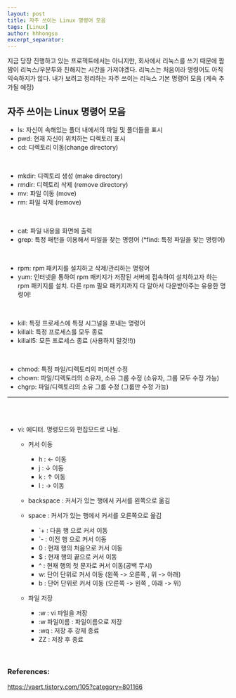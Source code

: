 ```yaml
---
layout: post
title: 자주 쓰이는 Linux 명령어 모음
tags: [Linux]
author: hhhongso
excerpt_separator: 
---
```


지금 당장 진행하고 있는 프로젝트에서는 아니지만, 회사에서 리눅스를 쓰기 때문에 짬짬이 리눅스/우분투와 친해지는 시간을 가져야겠다. 리눅스는 처음이라 명령어도 아직 익숙하지가 않다. 내가 보려고 정리하는 자주 쓰이는 리눅스 기본 명령어 모음 (계속 추가될 예정)

 

## 자주 쓰이는 Linux 명령어 모음
* ls: 자신이 속해있는 폴더 내에서의 파일 및 폴더들을 표시 
* pwd: 현재 자신이 위치하는 디렉토리 표시
* cd: 디렉토리 이동(change directory)
 
<br>

* mkdir: 디렉토리 생성 (make directory)
* rmdir: 디렉토리 삭제 (remove directory)
* mv: 파일 이동 (move)
* rm: 파일 삭제 (remove)

<br>

* cat: 파일 내용을 화면에 출력 
* grep: 특정 패턴을 이용해서 파일을 찾는 명령어 (*find: 특정 파일을 찾는 명령어)

<br>

* rpm: rpm 패키지를 설치하고 삭제/관리하는 명령어
* yum: 인터넷을 통하여 rpm 패키지가 저장된 서버에 접속하여 설치하고자 하는 rpm 패키지를 설치. 다른 rpm 필요 패키지까지 다 알아서 다운받아주는 유용한 명령어! 

<br>

* kill: 특정 프로세스에 특정 시그널을 포내는 명령어 
* killall: 특정 프로세스를 모두 종료
* killall5: 모든 프로세스 종료 (사용하지 말것!!))

<br>

* chmod: 특정 파일/디렉토리의 퍼미션 수정
* chown: 파일/디렉토리의 소유자, 소유 그룹 수정 (소유자, 그룹 모두 수정 가능)
* chgrp: 파일/디렉토리의 소유 그룹 수정 (그룹만 수정 가능)

- - - 

<br><br>
* vi: 에디터. 명령모드와 편집모드로 나뉨. 
    * 커서 이동
        * h : ← 이동
        * j : ↓ 이동
        * k : ↑ 이동
        * l : → 이동

    * backspace : 커서가 있는 행에서 커서를 왼쪽으로 옮김
    * space : 커서가 있는 행에서 커서를 오른쪽으로 옮김
        * `+ : 다음 행 으로 커서 이동
        * `-  : 이전 행 으로 커서 이동
        * 0 :  현재 행의 처음으로 커서 이동
        * $ : 현재 행의 끝으로 커서 이동
        * ^ : 현재 행의 첫 문자로 커서 이동(공백 무시)
        * w: 단어 단위로 커서 이동 (왼쪽 -> 오른쪽 , 위 -> 아래)
        * b : 단어 단위로 커서 이동 (오른쪽 -> 왼쪽 , 아래 -> 위)
    

    * 파일 저장
        * :w : vi 파일을 저장
        * :w 파일이름 : 파일이름으로 저장
        * :wq : 저장 후 강제 종료
        * ZZ : 저장 후 종료
        
<br>

### References:
https://vaert.tistory.com/105?category=801166
